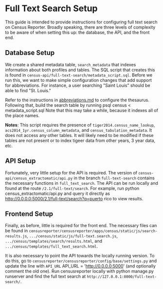 # Full Text Search Setup
This guide is intended to provide instructions for configuring full text search on Census Reporter. Broadly speaking, there are three levels of complexity to be aware of when setting this up: the database, the API, and the front end.

## Database Setup
We create a shared metadata table, `search_metadata` that indexes information about both profiles and tables. The SQL script that creates this is found in `census-api/full-text-search/metadata_script.sql`. Before we run this, we want to make simple configuration changes that add support for abbreviations. For instance, a user searching "Saint Louis" should be able to find "St. Louis."

Refer to the instructions in [abbreviations.md](abbreviations.md) to configure the thesaurus. Following that, build the search table by running
	psql census < metadata_script.sql
Note that this may take a while, because it indexes all of the place names.

**Notes**: This script requires the presence of `tiger2014.census_name_lookup`, `acs2014_1yr.census_column_metadata`, and `census_tabulation_metadata`. It does not access any other tables. It will likely need to be modified if these tables are not present or to index tigeer data from other years, 3 year data, etc.

## API Setup
Fortunately, very little setup for the API is required. The version of `census-api/census_extractomatic/api.py` in the branch `full-text-search` contains the necessary functions in `full_text_search`. The API can be run locally and found at the route `/2.1/full-text/search`. For example, run
	python census_extractomatic/api.py
and query it directly as
	http://0.0.0.0:5000/2.1/full-text/search?q=puerto rico
to view results.

## Frontend Setup
Finally, as before, little is required for the front end. The necessary files can be found in `censusreporter/censusreporter/apps/census/static/js/search-results.js`, `.../census/static/js/full-text.search.js`, `.../census/templates/search/results.html`, and `.../census/templates/full_text_search.html`.

It is also necessary to point the API towards the locally running version. To do this, go to `censusreporter/censusreporter/config/base/settings.py` and update the line with `API_URL`
	API_URL = 'http://0.0.0.0:5000'
(and optionally comment the old one). Run censusreporter locally with
	python manage.py runserver
and find the full text search at `http://127.0.0.1:8000/full-text-search/`.